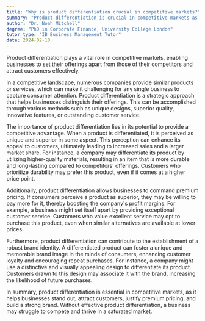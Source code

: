 ```yaml
---
title: "Why is product differentiation crucial in competitive markets?"
summary: "Product differentiation is crucial in competitive markets as it allows businesses to distinguish their products from competitors and attract customers."
author: "Dr. Noah Mitchell"
degree: "PhD in Corporate Finance, University College London"
tutor_type: "IB Business Management Tutor"
date: 2024-02-10
---
```


Product differentiation plays a vital role in competitive markets, enabling businesses to set their offerings apart from those of their competitors and attract customers effectively.

In a competitive landscape, numerous companies provide similar products or services, which can make it challenging for any single business to capture consumer attention. Product differentiation is a strategic approach that helps businesses distinguish their offerings. This can be accomplished through various methods such as unique designs, superior quality, innovative features, or outstanding customer service.

The importance of product differentiation lies in its potential to provide a competitive advantage. When a product is differentiated, it is perceived as unique and superior in some aspect. This perception can enhance its appeal to customers, ultimately leading to increased sales and a larger market share. For instance, a company may differentiate its product by utilizing higher-quality materials, resulting in an item that is more durable and long-lasting compared to competitors' offerings. Customers who prioritize durability may prefer this product, even if it comes at a higher price point.

Additionally, product differentiation allows businesses to command premium pricing. If consumers perceive a product as superior, they may be willing to pay more for it, thereby boosting the company's profit margins. For example, a business might set itself apart by providing exceptional customer service. Customers who value excellent service may opt to purchase this product, even when similar alternatives are available at lower prices.

Furthermore, product differentiation can contribute to the establishment of a robust brand identity. A differentiated product can foster a unique and memorable brand image in the minds of consumers, enhancing customer loyalty and encouraging repeat purchases. For instance, a company might use a distinctive and visually appealing design to differentiate its product. Customers drawn to this design may associate it with the brand, increasing the likelihood of future purchases.

In summary, product differentiation is essential in competitive markets, as it helps businesses stand out, attract customers, justify premium pricing, and build a strong brand. Without effective product differentiation, a business may struggle to compete and thrive in a saturated market.
    
